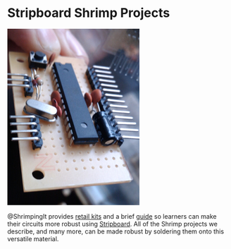 # Stripboard Shrimp Projects

<img src="real.jpg" alt="Example of Stripboard layout"/>

@ShrimpingIt provides [retail kits](../../kit/stripboard.html) and a brief [guide](build.html) so learners can make their circuits more robust using [Stripboard](http://en.wikipedia.org/wiki/Stripboard). All of the Shrimp projects we describe, and many more, can be made robust by soldering them onto this versatile material.
